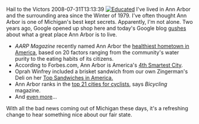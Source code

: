 Hail to the Victors
2008-07-31T13:13:39
[![Educated](http://mike-ward.net/content/images/blog/HailtotheVictors_81BE/Educated_thumb.jpg)](http://mike-ward.net/content/images/blog/HailtotheVictors_81BE/Educated.jpg) I've lived in Ann Arbor and the surrounding area since the Winter of 1979. I've often thought Ann Arbor is one of Michigan's best kept secrets. Apparently, I'm not alone. Two years ago, Google opened up shop here and today's Google blog [gushes](http://googleblog.blogspot.com/2008/07/hello-from-a2.html) about what a great place Ann Arbor is to live.

  * _AARP Magazine_ recently named Ann Arbor the [healthiest hometown in America](http://www.aarpmagazine.org/lifestyle/healthiest_hometowns.html/page=2), based on 20 factors ranging from the community's water purity to the eating habits of its citizens. 
  * According to Forbes.com, Ann Arbor is America's [4th Smartest City](http://www.forbes.com/2008/02/07/americas-smartest-cities-oped-cx_apa_0207smartest_slide_5.html?thisSpeed=15000). 
  * Oprah Winfrey included a brisket sandwich from our own Zingerman's Deli on her [Top Sandwiches in America.](http://blog.mlive.com/annarbornews/2008/05/zingermans_deli_makes_oprahs_l.html)
  * Ann Arbor ranks in the [top 21 cities for cyclists](http://www.bicycling.com/article/1,6610,s1-2-16-14593-9,00.html), says _Bicycling_ magazine. 
  * And [even more](http://www.concentratemedia.com/features/AnnArborList0017.aspx?utm_campaign=How%20We%20Stack%20Up&utm_medium=Email&utm_source=VerticalResponse&utm_term=Ann%20Arbor%27s%20On%20The%20List)... 

With all the bad news coming out of Michigan these days, it's a refreshing change to hear something nice about our fair state.
